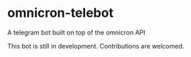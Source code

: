 # omnicron-telebot
A telegram bot built on top of the omnicron API


This bot is still in development. Contributions are welcomed.